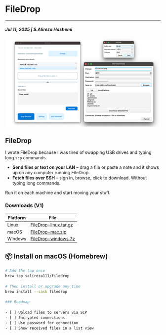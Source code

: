 # FileDrop
---
##### Jul 11, 2025 | S.Alireza Hashemi

![DropFile](./FileDrop.png)


## FileDrop

I wrote FileDrop because I was tired of swapping USB drives and typing long `scp` commands.

* **Send files or text on your LAN** – drag a file or paste a note and it shows up on any computer running FileDrop.  
* **Fetch files over SSH** – sign in, browse, click to download. Without typing long commands.

Run it on each machine and start moving your stuff.

### Downloads (V1)

| Platform | File |
|----------|------|
| Linux | [FileDrop-linux.tar.gz](https://github.com/salireza111/FileDrop/releases/download/V1.0.0/FileDrop-linux.tar.gz) |
| macOS | [FileDrop-mac.zip](https://github.com/salireza111/FileDrop/releases/download/V1.0.0/FileDrop-mac.zip) |
| Windows | [FileDrop-windows.7z](https://github.com/salireza111/FileDrop/releases/download/V1.0.0/FileDrop-windows.7z) |

## 📦 Install on macOS (Homebrew)

```bash
# Add the tap once
brew tap salireza111/filedrop

# Then install or upgrade any time
brew install --cask filedrop

### Roadmap

- [ ] Upload files to servers via SCP  
- [ ] Encrypted connections  
- [ ] Use password for connection
- [ ] Show received files in a list view  